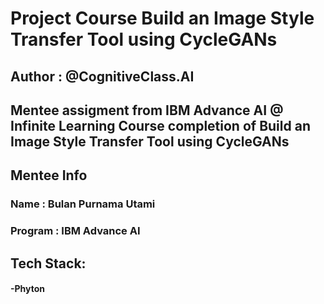# Project Course Build an Image Style Transfer Tool using CycleGANs 

## Author : @CognitiveClass.AI

## Mentee assigment from IBM Advance AI @ Infinite Learning Course completion of Build an Image Style Transfer Tool using CycleGANs 
## Mentee Info

### Name : Bulan Purnama Utami

### Program : IBM Advance AI

## Tech Stack:

#### -Phyton
